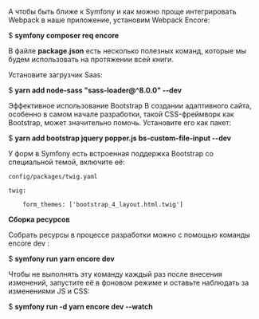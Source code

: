 А чтобы быть ближе к Symfony и как можно проще интегрировать Webpack в наше приложение, установим Webpack
Encore:

$ **symfony composer req encore**

В файле **package.json** есть несколько полезных команд, которые мы будем использовать на протяжении всей книги.


Установите загрузчик Saas:

$ **yarn add node-sass "sass-loader@^8.0.0" --dev**

Эффективное использование Bootstrap В создании адаптивного сайта, особенно в самом начале разработки,
такой CSS-фреймворк как Bootstrap, может значительно помочь. Установите его как пакет:

$ **yarn add bootstrap jquery popper.js bs-custom-file-input --dev**

У форм в Symfony есть встроенная поддержка Bootstrap со специальной темой, включите её:

    config/packages/twig.yaml

    twig:

        form_themes: ['bootstrap_4_layout.html.twig']


**Сборка ресурсов**

Собрать ресурсы в процессе разработки можно с помощью команды encore dev :

$ **symfony run yarn encore dev**

Чтобы не выполнять эту команду каждый раз после внесения изменений, 
запустите её в фоновом режиме и оставьте наблюдать за изменениями JS и CSS:

$ **symfony run -d yarn encore dev --watch**




